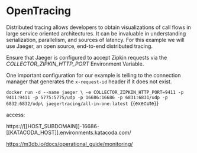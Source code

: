 # OpenTracing

Distributed tracing allows developers to obtain visualizations of call flows in large service oriented architectures. It can be invaluable in understanding serialization, parallelism, and sources of latency. For this example we will use Jaeger, an open source, end-to-end distributed tracing.



Ensure that Jaeger is configured to accept Zipkin requests via the *COLLECTOR_ZIPKIN_HTTP_PORT* Environment Variable.

One important configuration for our example is telling to the connection manager that generates the
 `x-request-id` header if it does not exist.


`docker run -d --name jaeger \
  -e COLLECTOR_ZIPKIN_HTTP_PORT=9411 -p 9411:9411 -p 5775:5775/udp -p 16686:16686 -p 6831:6831/udp -p 6832:6832/udp\
  jaegertracing/all-in-one:latest
`{{execute}}

access:


https://[[HOST_SUBDOMAIN]]-16686-[[KATACODA_HOST]].environments.katacoda.com/


https://m3db.io/docs/operational_guide/monitoring/

